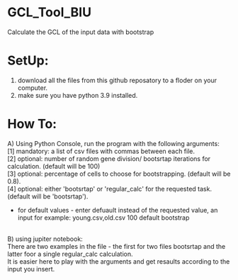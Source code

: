 # GCL_Tool_BIU
Calculate the GCL of the input data with bootstrap

# SetUp:
1) download all the files from this github reposatory to a floder on your computer.
2) make sure you have python 3.9 installed.

# How To:
A) Using Python Console, run the program with the following arguments:
<br />[1] mandatory: a list of csv files with commas between each file.
<br />[2] optional: number of random gene division/ bootsrtap iterations for calculation. (default will be 100)
<br />[3] optional: percentage of cells to choose for bootstrapping. (default will be 0.8).
<br />[4] optional: either 'bootsrtap' or 'regular_calc' for the requested task. (default will be 'bootsrtap').
* for default values - enter defuault instead of the requested value, an input for example:
young.csv,old.csv 100 default bootstrap
<br />
B) using jupiter notebook:
<br />There are two examples in the file - the first for two files bootsrtap and the latter foor a single regular_calc calculation.
<br />It is easier here to play with the arguments and get resaults according to the input you insert.

